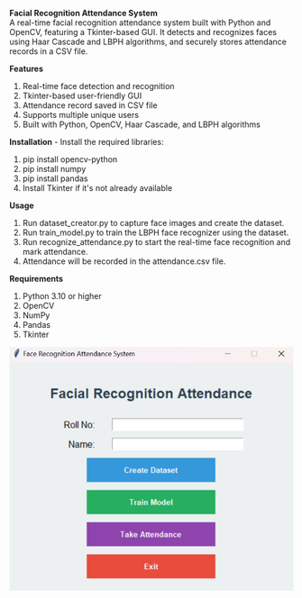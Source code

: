 **Facial Recognition Attendance System**<br>
A real-time facial recognition attendance system built with Python and OpenCV, featuring a Tkinter-based GUI. It detects and recognizes faces using Haar Cascade and LBPH algorithms, and securely stores attendance records in a CSV file.


**Features**
1. Real-time face detection and recognition
2. Tkinter-based user-friendly GUI
3. Attendance record saved in CSV file
4. Supports multiple unique users
5. Built with Python, OpenCV, Haar Cascade, and LBPH algorithms


**Installation** - Install the required libraries:
1. pip install opencv-python
2. pip install numpy
3. pip install pandas
4. Install Tkinter if it's not already available


**Usage**
1. Run dataset_creator.py to capture face images and create the dataset.
2. Run train_model.py to train the LBPH face recognizer using the dataset.
3. Run recognize_attendance.py to start the real-time face recognition and mark attendance.
4. Attendance will be recorded in the attendance.csv file.


**Requirements**
1. Python 3.10 or higher
2. OpenCV
3. NumPy
4. Pandas
5. Tkinter


![image alt](https://github.com/shreyabangar/Facial-Recognition-Attendance_AI/blob/main/Screenshot%202025-04-10%20040710.png)

